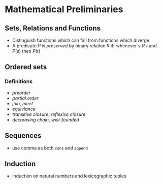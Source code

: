 # Mathematical Preliminaries
## Sets, Relations and Functions
- Distinguish functions which can fail from functions which diverge
- A predicate $P$ is *preserved* by binary relation $R$ iff whenever $s\,\, R\,\, t$  and $P(s)$ then $P(t)$ 
## Ordered sets
### Definitions
- *preorder*
- *partial order*
- *join*, *meet*
- *equivlance*
- *transitive closure*, *reflexive closure*
- *decreasing chain*, *well-founded*
## Sequences
- use comma as both `cons` and `append`
## Induction
- induction on natural numbers and lexicographic tuples